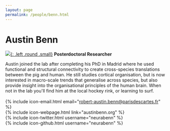 ```yaml
---
layout: page
permalink: /people/benn.html
---
```

# Austin Benn
[![]({{site.baseurl}}/images/Benn.jpg){: .left .round .small}](/people/benn.html)
**Posterdoctoral Researcher**  

Austin joined the lab after completing his PhD in Madrid where he used functional and structural connectivity to create cross-species translations between the pig and human. He still studies cortical organisation, but is now interested in macro-scale trends that generalise across species, but also provide insight into the organisational principles of the human brain. When not in the lab you'll find him at the local hockey rink, or learning to surf.  
<br/>
{% include icon-email.html email="robert-austin.benn@parisdescartes.fr" %}  
{% include icon-webpage.html link="austinbenn.org" %}  
{% include icon-twitter.html username="neurabenn" %}  
{% include icon-github.html username="neurabenn" %}  
